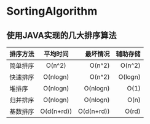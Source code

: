 # SortingAlgorithm

## 使用JAVA实现的几大排序算法


| 排序方法      | 平均时间           | 最坏情况      | 辅助存储     |
| --------------|:------------------:| -------------:|-------------:|
| 简单排序      | O(n^2)             |  O(n^2)       |  O(n^2)      |
| 快速排序      | O(nlogn)             |  O(n^2)       |  O(logn)      |
| 堆排序        | O(nlogn)             | O(nlogn)       |  O(1)      |
| 归并排序      | O(nlogn)             |  O(nlogn)       |  O(n)      |
| 基数排序      | O(d(n+rd))             |  O(d(n+rd))       |  O(rd)      |
